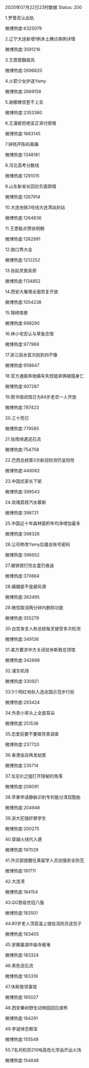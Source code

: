 2020年07月22日23时数据
Status: 200

1.罗晋否认出轨

微博热度:6325079

2.辽宁大连新增1例本土确诊病例详情

微博热度:3591216

3.王霏霏酷飒风

微博热度:2696820

4.火箭少女护送Yamy

微博热度:2669158

5.谢娜微信登不上去

微博热度:2353360

6.王漫妮拒绝梁正贤付房租

微博热度:1683145

7.钟晓芹陈屿离婚

微博热度:1348181

8.河北高考分数线

微博热度:1291015

9.山东新省长回应负面舆情

微博热度:1267914

10.大连地铁3号线大连湾站封站

微博热度:1264836

11.王思聪点赞徐明朝

微博热度:1262991

12.脱口秀大会

微博热度:1212252

13.张起灵救吴邪

微博热度:1134852

14.西安大雁塔全面恢复开放

微博热度:1054238

15.锦绣南歌

微博热度:998290

16.林小宅否认与草鱼恋情

微博热度:977969

17.浙江丽水首次拍到四不像

微博热度:958647

18.官方通报奔驰婚车失控姐弟俩被撞身亡

微博热度:907287

19.图书馆闭馆日为84岁老农一人开放

微博热度:787423

20.三十而已

微博热度:779585

21.张雨绮遇泥石流

微博热度:754758

22.巴西总统第3次新冠检测仍呈阳性

微博热度:449062

23.中国式家长下架

微博热度:399543

24.玫瑰荔枝汽水慕斯

微博热度:398721

25.中国近十年森林面积年均净增加最多

微博热度:398326

26.公司修改Yamy后援会账号密码

微博热度:396652

27.被铁锨打伤女童仍昏迷

微博热度:370664

28.婚姻是不是避风港

微博热度:363495

29.微信取消两分钟内删除功能

微博热度:355279

30.白宫发言人称总统每天接受多次检测

微博热度:349136

31.美方要求中方关闭驻休斯敦总领馆

微博热度:342698

32.浦东机场

微博热度:330921

33.5个网红地标入选全国示范步行街

微博热度:293424

34.外卖小哥头上全是耳朵

微博热度:251536

35.恋爱前要不要做背景调查

微博热度:237720

36.香港金店再发劫案

微博热度:235714

37.当无价之姐打开隐秘的角落

微博热度:206091

38.苹果申请静脉识别专利能分清双胞胎

微博热度:204948

39.浙大犯强奸罪学生

微博热度:200275

40.穿越火线代入感

微博热度:197029

41.外交部提醒在美留学人员加强安全防范

微博热度:191711

42.大连湾

微博热度:184154

43.QG晋级世冠八强

微博热度:183501

44.80岁老人顶高温上堤给消防员送包子

微博热度:183405

45.安徽巢湖中庙寺被淹

微博热度:183324

46.黑色泥石流

微博热度:183319

47.休斯敦领事馆

微博热度:165027

48.西安秦岭野生动物园回应虐熊

微博热度:164291

49.李诞悼念赖宝

微博热度:155549

50.7名司机将210吨高危化学品开出火场

微博热度:154848

